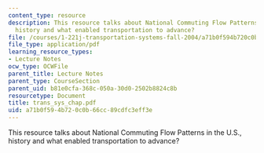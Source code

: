 ```yaml
---
content_type: resource
description: This resource talks about National Commuting Flow Patterns in the U.S.,
  history and what enabled transportation to advance?
file: /courses/1-221j-transportation-systems-fall-2004/a71b0f594b720c0b66cc89cdfc3eff3e_trans_sys_chap.pdf
file_type: application/pdf
learning_resource_types:
- Lecture Notes
ocw_type: OCWFile
parent_title: Lecture Notes
parent_type: CourseSection
parent_uid: b81e0cfa-368c-050a-30d0-2502b8824c8b
resourcetype: Document
title: trans_sys_chap.pdf
uid: a71b0f59-4b72-0c0b-66cc-89cdfc3eff3e
---
```

This resource talks about National Commuting Flow Patterns in the U.S., history and what enabled transportation to advance?